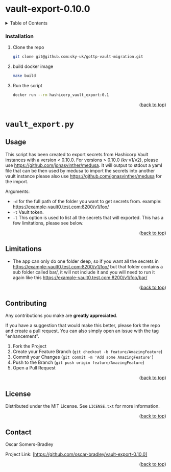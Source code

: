 # vault-export-0.10.0
<div id="top"></div>

<!-- TABLE OF CONTENTS -->
<details>
  <summary>Table of Contents</summary>
  <ol>
    <li><a href="#installation">Installation</a></li>
    <li><a href="#usage">Usage</a></li>
    <li><a href="#usage">Limitations</a></li>
    <li><a href="#contributing">Contributing</a></li>
    <li><a href="#contact">Contact</a></li>
  </ol>
</details>

### Installation


1. Clone the repo
   ```sh
   git clone git@github.com:sky-uk/gottp-vault-migration.git
   ```
2. build docker image
   ```sh
   make build
   ```
3. Run the script
   ```sh
   docker run --rm hashicorp_vault_export:0.1
   ```

<p align="right">(<a href="#top">back to top</a>)</p>

# `vault_export.py`
<!-- USAGE EXAMPLES -->
## Usage

This script has been created to export secrets from Hashicorp Vault instances with a version < 0.10.0. For versions > 0.10.0 (kv v1/v2), please use https://github.com/jonasvinther/medusa.
It will output to stdout a yaml file that can be then used by medusa to import the secrets into another vault instance please also use https://github.com/jonasvinther/medusa for the import.

Arguments:
 -  `-d` for the full path of the folder you want to get secrets from. example: https://example-vault0.test.com:8200/v1/foo/
 -  `-t` Vault token.
 -  `-l` This option is used to list all the secrets that will exported. This has a few limitations, please see below.

<p align="right">(<a href="#top">back to top</a>)</p>

<!-- Limitations -->
## Limitations

- The app can only do one folder deep, so if you want all the secrets in https://example-vault0.test.com:8200/v1/foo/ but that folder contains a sub folder called bar/, it will not include it and you will need to run it again like this https://example-vault0.test.com:8200/v1/foo/bar/

<p align="right">(<a href="#top">back to top</a>)</p>

<!-- CONTRIBUTING -->
## Contributing

 Any contributions you make are **greatly appreciated**.

If you have a suggestion that would make this better, please fork the repo and create a pull request. You can also simply open an issue with the tag "enhancement".

1. Fork the Project
2. Create your Feature Branch (`git checkout -b feature/AmazingFeature`)
3. Commit your Changes (`git commit -m 'Add some AmazingFeature'`)
4. Push to the Branch (`git push origin feature/AmazingFeature`)
5. Open a Pull Request

<p align="right">(<a href="#top">back to top</a>)</p>



<!-- LICENSE -->
## License

Distributed under the MIT License. See `LICENSE.txt` for more information.

<p align="right">(<a href="#top">back to top</a>)</p>



<!-- CONTACT -->
## Contact

Oscar Somers-Bradley

Project Link: [https://github.com/oscar-bradley/vault-export-0.10.0]

<p align="right">(<a href="#top">back to top</a>)</p>
